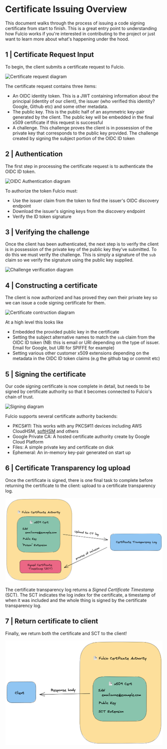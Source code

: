 # Certificate Issuing Overview

This document walks through the process of issuing a code signing certificate
from start to finish. This is a great entry point to understanding how Fulcio
works if you're interested in contributing to the project or just want to
learn more about what's happening under the hood.

## 1 | Certificate Request Input

To begin, the client submits a certificate request to Fulcio.

![Certificate request diagram](img/certificate-request.png)

The certificate request contains three items:

- An OIDC identity token. This is a JWT containing information about the
  principal (identity of our client), the issuer (who verified this identity?
Google, Github etc) and some other metadata.
- The public key. This is the public half of an asymmetric key-pair generated
  by the client. The public key will be embedded in the final x509 certificate
if this request is successful
- A challenge. This challenge proves the client is in possession of the private
  key that corresponds to the public key provided. The challenge created by
signing the subject portion of the OIDC ID token

## 2 | Authentication

The first step in processing the certificate request is to authenticate the
OIDC ID token.

![OIDC Authentication diagram](img/authenticate-token.png)

To authorize the token Fulcio must:

- Use the issuer claim from the token to find the issuer's OIDC discovery
  endpoint
- Download the issuer's signing keys from the discovery endpoint
- Verify the ID token signature

## 3 | Verifying the challenge

Once the client has been authenticated, the next step is to verify the client
is in possession of the private key of the public key they’ve submitted. To do
this we must verify the challenge. This is simply a signature of the `sub`
claim so we verify the signature using the public key supplied.

![Challenge verification diagram](img/verify-challenge.png)

## 4 | Constructing a certificate

The client is now authorized and has proved they own their private key so we
can issue a code signing certificate for them.

![Certificate contruction diagram](img/create-certificate.png)

At a high level this looks like

- Embedded the provided public key in the certificate
- Setting the subject alternative names to match the `sub` claim from the OIDC
  ID token (NB: this is email or URI depending on the type of issuer. Email for
Google, but URI for SPIFFE for example)
- Setting various other customer x509 extensions depending on the metadata in
  the OIDC ID token claims (e.g the github tag or commit etc)

## 5 | Signing the certificate

Our code signing certificate is now complete in detail, but needs to be signed
by certificate authority so that it becomes connected to Fulcio's chain of
trust.

![Signing diagram](img/sign-certificate.png)

Fulcio supports several certificate authority backends:

- PKCS#11: This works with any PKCS#11 devices including AWS CloudHSM,
  [softHSM] and others
- Google Private CA: A hosted certificate authority create by Google Cloud
  Platform
- Files: A simple private key and certificate on disk
- Ephemeral: An in-memory key-pair generated on start up 

[softHSM]: https://www.opendnssec.org/softhsm/

## 6 | Certificate Transparency log upload

Once the certificate is signed, there is one final task to complete before
returning the certificate to the client: upload to a certificate transparency
log.

![Transparency log upload diagram](img/ctlog-upload.png)

The certificate transparency log returns a _Signed Certificate Timestamp_
(SCT).  The SCT indicates the log index for the certificate, a timestamp of
when it was included and the whole thing is signed by the certificate
transparency log.

## 7 | Return certificate to client

Finally, we return both the certificate and SCT to the client!

![Return certificate diagram](img/return-cert.png)
